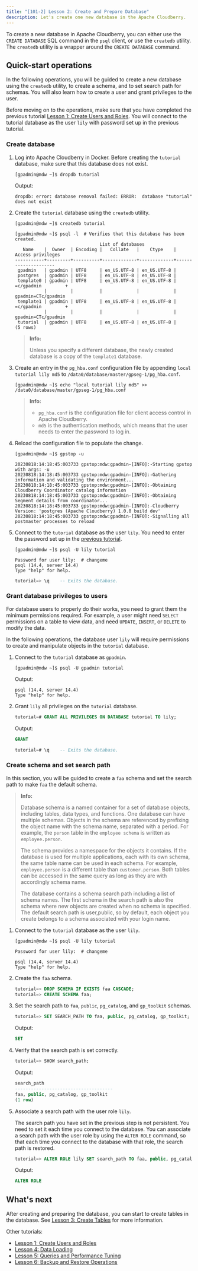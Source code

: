 ```yaml
---
title: "[101-2] Lesson 2: Create and Prepare Database"
description: Let's create one new database in the Apache Cloudberry.
---
```


To create a new database in Apache Cloudberry, you can either use the `CREATE DATABASE` SQL command in the `psql` client, or use the `createdb` utility. The `createdb` utility is a wrapper around the `CREATE DATABASE` command.

## Quick-start operations

In the following operations, you will be guided to create a new database using the `createdb` utility, to create a schema, and to set search path for schemas. You will also learn how to create a user and grant privileges to the user.

Before moving on to the operations, make sure that you have completed the previous tutorial [Lesson 1: Create Users and Roles](./101-1-create-users-and-roles). You will connect to the tutorial database as the user `lily` with password set up in the previous tutorial.

### Create database

1. Log into Apache Cloudberry in Docker. Before creating the `tutorial` database, make sure that this database does not exist.

    ```shell
    [gpadmin@mdw ~]$ dropdb tutorial
    ```

    Output:
    
    ```shell
    dropdb: error: database removal failed: ERROR:  database "tutorial" does not exist
    ```

2. Create the `tutorial` database using the `createdb` utility.

    ```shell
    [gpadmin@mdw ~]$ createdb tutorial
    ```

    ```shell
    [gpadmin@mdw ~]$ psql -l  # Verifies that this database has been created.
                                    List of databases
       Name    |  Owner  | Encoding |   Collate   |    Ctype    |  Access privileges
    -----------+---------+----------+-------------+-------------+---------------------
     gpadmin   | gpadmin | UTF8     | en_US.UTF-8 | en_US.UTF-8 |
     postgres  | gpadmin | UTF8     | en_US.UTF-8 | en_US.UTF-8 |
     template0 | gpadmin | UTF8     | en_US.UTF-8 | en_US.UTF-8 | =c/gpadmin         +
               |         |          |             |             | gpadmin=CTc/gpadmin
     template1 | gpadmin | UTF8     | en_US.UTF-8 | en_US.UTF-8 | =c/gpadmin         +
               |         |          |             |             | gpadmin=CTc/gpadmin
     tutorial  | gpadmin | UTF8     | en_US.UTF-8 | en_US.UTF-8 |
    (5 rows)
    ```

    > **Info:**
    >
    > Unless you specify a different database, the newly created database is a copy of the `template1` database.

3. Create an entry in the `pg_hba.conf` configuration file by appending `local tutorial lily md5` to `/data0/database/master/gpseg-1/pg_hba.conf`.

    ```shell
    [gpadmin@mdw ~]$ echo "local tutorial lily md5" >> /data0/database/master/gpseg-1/pg_hba.conf
    ```

    > **Info:**
    >
    > - `pg_hba.conf` is the configuration file for client access control in Apache Cloudberry.
    > - `md5` is the authentication methods, which means that the user needs to enter the password to log in.


4. Reload the configuration file to populate the change.

    ```shell
    [gpadmin@mdw ~]$ gpstop -u
    ```

    ```shell
    20230818:14:18:45:003733 gpstop:mdw:gpadmin-[INFO]:-Starting gpstop with args: -u
    20230818:14:18:45:003733 gpstop:mdw:gpadmin-[INFO]:-Gathering information and validating the environment...
    20230818:14:18:45:003733 gpstop:mdw:gpadmin-[INFO]:-Obtaining Cloudberry Coordinator catalog information
    20230818:14:18:45:003733 gpstop:mdw:gpadmin-[INFO]:-Obtaining Segment details from coordinator...
    20230818:14:18:45:003733 gpstop:mdw:gpadmin-[INFO]:-Cloudberry Version: 'postgres (Apache Cloudberry) 1.0.0 build dev'
    20230818:14:18:45:003733 gpstop:mdw:gpadmin-[INFO]:-Signalling all postmaster processes to reload
    ```

5. Connect to the `tutorial` database as the user `lily`. You need to enter the password set up in the [previous tutorial](./101-1-create-users-and-roles#create-a-user-using-the-create-user-command).

    ```shell
    [gpadmin@mdw ~]$ psql -U lily tutorial

    Password for user lily:  # changeme
    psql (14.4, server 14.4)
    Type "help" for help.
    ```

    ```sql
    tutorial=> \q    -- Exits the database.
    ```

### Grant database privileges to users

For database users to properly do their works, you need to grant them the minimum permissions required. For example, a user might need `SELECT` permissions on a table to view data, and need `UPDATE`, `INSERT`, or `DELETE` to modify the data.

In the following operations, the database user `lily` will require permissions to create and manipulate objects in the `tutorial` database.

1. Connect to the `tutorial` database as `gpadmin`.

    ```shell
    [gpadmin@mdw ~]$ psql -U gpadmin tutorial
    ```
    
    Output:

    ```shell
    psql (14.4, server 14.4)
    Type "help" for help.
    ```

2. Grant `lily` all privileges on the `tutorial` database.

    ```sql
    tutorial=# GRANT ALL PRIVILEGES ON DATABASE tutorial TO lily;
    ```

    Output:

    ```sql
    GRANT
    ```

    ```sql
    tutorial=# \q    -- Exits the database.
    ```

### Create schema and set search path

In this section, you will be guided to create a `faa` schema and set the search path to make `faa` the default schema.

> **Info:**
>
> Database schema is a named container for a set of database objects, including tables, data types, and functions. One database can have multiple schemas. Objects in the schema are referenced by prefixing the object name with the schema name, separated with a period. For example, the `person` table in the `employee schema` is written as `employee.person`.
>
> The schema provides a namespace for the objects it contains. If the database is used for multiple applications, each with its own schema, the same table name can be used in each schema. For example, `employee.person` is a different table than `customer.person`. Both tables can be accessed in the same query as long as they are with accordingly schema name.
>
> The database contains a schema search path including a list of schema names. The first schema in the search path is also the schema where new objects are created when no schema is specified. The default search path is user,public, so by default, each object you create belongs to a schema associated with your login name. 

1. Connect to the `tutorial` database as the user `lily`.

    ```shell
    [gpadmin@mdw ~]$ psql -U lily tutorial
    ```

    ```shell
    Password for user lily:  # changeme

    psql (14.4, server 14.4)
    Type "help" for help.
    ```

2. Create the `faa` schema.

    ```sql
    tutorial=> DROP SCHEMA IF EXISTS faa CASCADE;
    tutorial=> CREATE SCHEMA faa;
    ```

3. Set the search path to `faa`, `public`, `pg_catalog`, and `gp_toolkit` schemas.

    ```sql
    tutorial=> SET SEARCH_PATH TO faa, public, pg_catalog, gp_toolkit;
    ```

    Output:

    ```sql
    SET
    ```

4. Verify that the search path is set correctly.

    ```sql
    tutorial=> SHOW search_path;
    ```

    Output:

    ```sql
    search_path
    -------------------------------------
    faa, public, pg_catalog, gp_toolkit
    (1 row)
    ```

5. Associate a search path with the user role `lily`.

    The search path you have set in the previous step is not persistent. You need to set it each time you connect to the database. You can associate a search path with the user role by using the `ALTER ROLE` command, so that each time you connect to the database with that role, the search path is restored.

    ```sql
    tutorial=> ALTER ROLE lily SET search_path TO faa, public, pg_catalog, gp_toolkit;
    ```

    Output:

    ```sql
    ALTER ROLE
    ```

## What's next

After creating and preparing the database, you can start to create tables in the database. See [Lesson 3: Create Tables](./101-3-create-tables) for more information.

Other tutorials:

- [Lesson 1: Create Users and Roles](./101-1-create-users-and-roles)
- [Lesson 4: Data Loading](./101-4-data-loading)
- [Lesson 5: Queries and Performance Tuning](./101-5-queries-and-performance-tuning)
- [Lesson 6: Backup and Restore Operations](./101-6-backup-and-recovery-operations)
